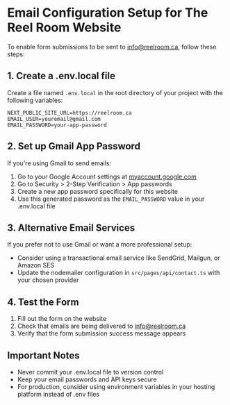 # Email Configuration Setup for The Reel Room Website

To enable form submissions to be sent to info@reelroom.ca, follow these steps:

## 1. Create a .env.local file

Create a file named `.env.local` in the root directory of your project with the following variables:

```
NEXT_PUBLIC_SITE_URL=https://reelroom.ca
EMAIL_USER=youremail@gmail.com
EMAIL_PASSWORD=your-app-password
```

## 2. Set up Gmail App Password

If you're using Gmail to send emails:

1. Go to your Google Account settings at [myaccount.google.com](https://myaccount.google.com)
2. Go to Security > 2-Step Verification > App passwords
3. Create a new app password specifically for this website
4. Use this generated password as the `EMAIL_PASSWORD` value in your .env.local file

## 3. Alternative Email Services

If you prefer not to use Gmail or want a more professional setup:

- Consider using a transactional email service like SendGrid, Mailgun, or Amazon SES
- Update the nodemailer configuration in `src/pages/api/contact.ts` with your chosen provider

## 4. Test the Form

1. Fill out the form on the website
2. Check that emails are being delivered to info@reelroom.ca
3. Verify that the form submission success message appears

## Important Notes

- Never commit your .env.local file to version control
- Keep your email passwords and API keys secure
- For production, consider using environment variables in your hosting platform instead of .env files 